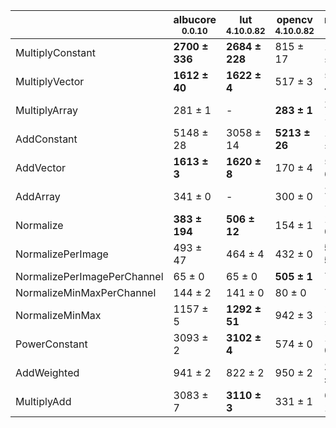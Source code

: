|                           |albucore<br><small>0.0.10</small>|lut<br><small>4.10.0.82</small>|opencv<br><small>4.10.0.82</small>|numpy<br><small>1.24.4</small>|torchvision<br><small>0.18.1+rocm6.0</small>|
|---------------------------|---------------------------------|-------------------------------|----------------------------------|------------------------------|--------------------------------------------|
|MultiplyConstant           |**2700 ± 336**                   |**2684 ± 228**                 |815 ± 17                          |1246 ± 10                     |1038 ± 62                                   |
|MultiplyVector             |**1612 ± 40**                    |**1622 ± 4**                   |517 ± 3                           |589 ± 4                       |651 ± 4                                     |
|MultiplyArray              |281 ± 1                          |-                              |**283 ± 1**                       |251 ± 1                       |222 ± 1                                     |
|AddConstant                |5148 ± 28                        |3058 ± 14                      |**5213 ± 26**                     |1311 ± 7                      |1100 ± 21                                   |
|AddVector                  |**1613 ± 3**                     |**1620 ± 8**                   |170 ± 4                           |579 ± 6                       |632 ± 3                                     |
|AddArray                   |341 ± 0                          |-                              |300 ± 0                           |290 ± 1                       |219 ± 2                                     |
|Normalize                  |**383 ± 194**                    |**506 ± 12**                   |154 ± 1                           |167 ± 0                       |426 ± 0                                     |
|NormalizePerImage          |493 ± 47                         |464 ± 4                        |432 ± 0                           |**571 ± 5**                   |225 ± 1                                     |
|NormalizePerImagePerChannel|65 ± 0                           |65 ± 0                         |**505 ± 1**                       |73 ± 1                        |166 ± 0                                     |
|NormalizeMinMaxPerChannel  |144 ± 2                          |141 ± 0                        |80 ± 0                            |74 ± 0                        |177 ± 0                                     |
|NormalizeMinMax            |1157 ± 5                         |**1292 ± 51**                  |942 ± 3                           |1046 ± 1                      |870 ± 2                                     |
|PowerConstant              |3093 ± 2                         |**3102 ± 4**                   |574 ± 0                           |165 ± 0                       |245 ± 0                                     |
|AddWeighted                |941 ± 2                          |822 ± 2                        |950 ± 2                           |**1002 ± 2**                  |702 ± 4                                     |
|MultiplyAdd                |3083 ± 7                         |**3110 ± 3**                   |331 ± 1                           |643 ± 1                       |1076 ± 3                                    |
